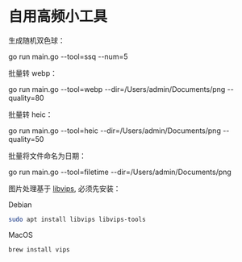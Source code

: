 # 自用高频小工具

生成随机双色球：

go run main.go --tool=ssq --num=5

批量转 webp：

go run main.go --tool=webp --dir=/Users/admin/Documents/png --quality=80

批量转 heic：

go run main.go --tool=heic --dir=/Users/admin/Documents/png --quality=50

批量将文件命名为日期：

go run main.go --tool=filetime --dir=/Users/admin/Documents/png

图片处理基于 [libvips](https://github.com/libvips/libvips), 必须先安装：

Debian

```bash
sudo apt install libvips libvips-tools
```

MacOS

```bash
brew install vips
```
